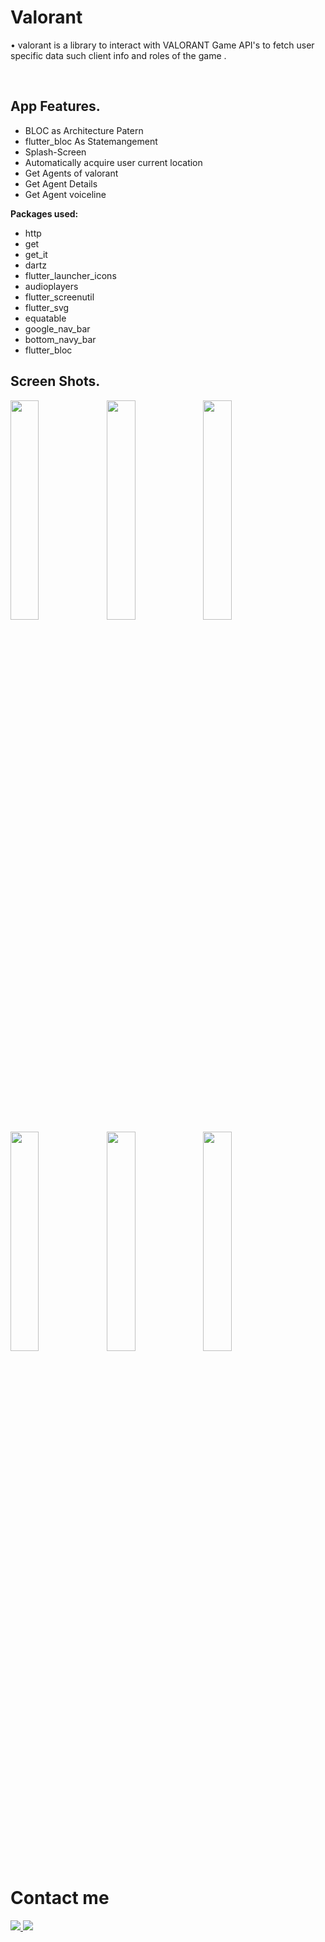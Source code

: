 # Valorant

• valorant is a library to interact with VALORANT Game API's to fetch user specific data such client info and roles of the game .

<br/>

## App Features.

- BLOC as Architecture Patern
- flutter_bloc As Statemangement
- Splash-Screen
- Automatically acquire user current location
- Get Agents of valorant
- Get Agent Details
- Get Agent voiceline


**Packages used:**

- http
- get
- get_it
- dartz
- flutter_launcher_icons
- audioplayers
- flutter_screenutil
- flutter_svg
- equatable
- google_nav_bar
- bottom_navy_bar
- flutter_bloc

## Screen Shots.
<img align="left" width="30%" src="https://user-images.githubusercontent.com/102866604/229367887-228dc7a9-ca1a-4279-a202-095ec1a03f8c.jpg">
<img align="left" width="30%" src="https://user-images.githubusercontent.com/102866604/229367904-231fd555-6330-4288-8d61-6997f6981c19.jpg">
<img align="left" width="30%" src="https://user-images.githubusercontent.com/102866604/229367895-4ddd332e-55dc-4fdf-b886-4ecc2fd1ec1e.jpg">
<img align="left" width="30%" src="https://user-images.githubusercontent.com/102866604/229367893-588b84f7-9f58-4142-a2e1-bc99a5f2a95d.jpg">
<img align="left" width="30%" src="https://user-images.githubusercontent.com/102866604/229367891-795116e0-b0fb-41f8-98b7-3b8c17d734d8.jpg">

<img width="30%" src="https://user-images.githubusercontent.com/102866604/229367899-2d972b33-64c8-499a-bc7d-804f9b18a81e.jpg">




# Contact me

<a href="https://twitter.com/mhamedhussein52">
<img src="https://img.shields.io/badge/Twitter-1DA1F2?style=for-the-badge&logo=twitter&logoColor=white"/>
</a>
<a href="https://www.linkedin.com/in/mohamed-hussein-aab3561b1/">
<img src="https://img.shields.io/badge/LinkedIn-0077B5?style=for-the-badge&logo=linkedin&logoColor=white"/>
</a>
